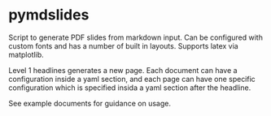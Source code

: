# pymdslides

Script to generate PDF slides from markdown input. Can be configured with custom fonts and has a number of built in layouts. Supports latex via matplotlib.

Level 1 headlines generates a new page. Each document can have a configuration inside a yaml section, and each page can have one specific configuration which is specified insida a yaml section after the headline.

See example documents for guidance on usage.

